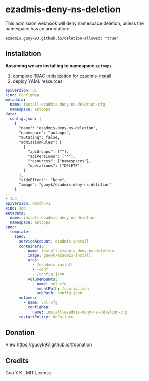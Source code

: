 # ezadmis-deny-ns-deletion

This admission webhook will deny namespace deletion, unless the namespace has an annotation:

```
ezadmis.guoyk93.github.io/deletion-allowed: "true"
```

## Installation

**Assuming we are installing to namespace `autoops`**

1. complete [RBAC Initialization for ezadmis-install](../ezadmis-install)
2. deploy YAML resources

```yaml
apiVersion: v1
kind: ConfigMap
metadata:
  name: install-ezadmis-deny-ns-deletion-cfg
  namespace: autoops
data:
  config.json: |
    {
      "name": "ezadmis-deny-ns-deletion",
      "namespace": "autoops",
      "mutating": false,
      "admissionRules": [
        {
          "apiGroups": [""],
          "apiVersions": ["*"],
          "resources": ["namespaces"],
          "operations": ["DELETE"]
        }
      ],
      "sideEffect": "None",
      "image": "guoyk/ezadmis-deny-ns-deletion"
    }
---
# Job
apiVersion: batch/v1
kind: Job
metadata:
  name: install-ezadmis-deny-ns-deletion
  namespace: autoops
spec:
  template:
    spec:
      serviceAccount: ezadmis-install
      containers:
        - name: install-ezadmis-deny-ns-deletion
          image: guoyk/ezadmis-install
          args:
            - /ezadmis-install
            - -conf
            - /config.json
          volumeMounts:
            - name: vol-cfg
              mountPath: /config.json
              subPath: config.json
      volumes:
        - name: vol-cfg
          configMap:
            name: install-ezadmis-deny-ns-deletion-cfg
      restartPolicy: OnFailure
```

## Donation

View <https://guoyk93.github.io/#donation>

## Credits

Guo Y.K., MIT License
